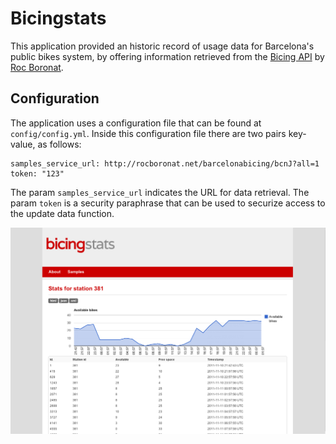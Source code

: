# Bicingstats

This application provided an historic record of usage data for Barcelona's public bikes system, by offering information retrieved from the [Bicing API](https://blog.rocboron.at/bicing-api/) by [Roc Boronat](http://rocboronat.net).

## Configuration

The application uses a configuration file that can be found at `config/config.yml`. Inside this configuration file there are two pairs key-value, as follows: 

    samples_service_url: http://rocboronat.net/barcelonabicing/bcnJ?all=1
    token: "123"

The param `samples_service_url` indicates the URL for data retrieval. The param `token` is a security paraphrase that can be used to securize access to the update data function.

![A screenshot of Bicingstats](bicing.png?raw=true "Bicingstats in action")
